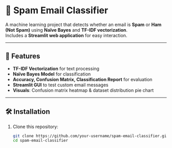 # 📩 Spam Email Classifier

A machine learning project that detects whether an email is **Spam** or **Ham (Not Spam)** using **Naïve Bayes** and **TF-IDF vectorization**.  
Includes a **Streamlit web application** for easy interaction.

---

## 🚀 Features
- **TF-IDF Vectorization** for text processing  
- **Naïve Bayes Model** for classification  
- **Accuracy, Confusion Matrix, Classification Report** for evaluation  
- **Streamlit GUI** to test custom email messages  
- **Visuals**: Confusion matrix heatmap & dataset distribution pie chart  

---

## 🛠️ Installation

1. Clone this repository:
   ```bash
   git clone https://github.com/your-username/spam-email-classifier.git
   cd spam-email-classifier
